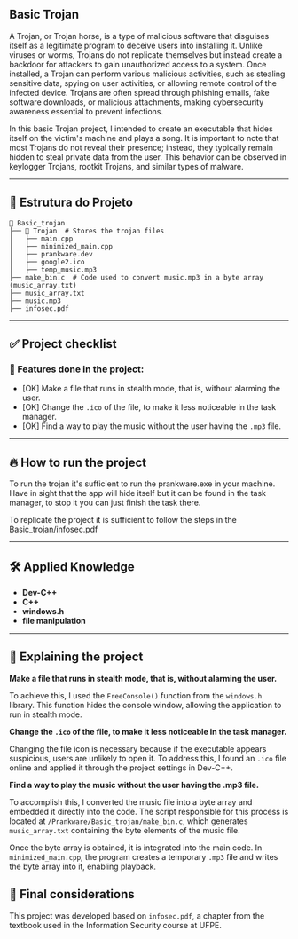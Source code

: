 ## Basic Trojan

A Trojan, or Trojan horse, is a type of malicious software that disguises itself as a legitimate program to deceive users into installing it. Unlike viruses or worms, Trojans do not replicate themselves but instead create a backdoor for attackers to gain unauthorized access to a system. Once installed, a Trojan can perform various malicious activities, such as stealing sensitive data, spying on user activities, or allowing remote control of the infected device. Trojans are often spread through phishing emails, fake software downloads, or malicious attachments, making cybersecurity awareness essential to prevent infections.

In this basic Trojan project, I intended to create an executable that hides itself on the victim's machine and plays a song. It is important to note that most Trojans do not reveal their presence; instead, they typically remain hidden to steal private data from the user. This behavior can be observed in keylogger Trojans, rootkit Trojans, and similar types of malware.

---

## 📂 Estrutura do Projeto

```
📁 Basic_trojan
├── 📁 Trojan  # Stores the trojan files 
│   ├── main.cpp
│   ├── minimized_main.cpp
│   ├── prankware.dev
│   ├── google2.ico
│   ├── temp_music.mp3
├── make_bin.c  # Code used to convert music.mp3 in a byte array (music_array.txt)
├── music_array.txt
├── music.mp3 
├── infosec.pdf
```

---

## ✅ Project checklist

### 📌 Features done in the project:

- [OK] Make a file that runs in stealth mode, that is, without alarming the user.
- [OK] Change the `.ico` of the file, to make it less noticeable in the task manager.
- [OK] Find a way to play the music without the user having the `.mp3` file.

---

## 🔥 How to run the project

To run the trojan it's sufficient to run the prankware.exe in your machine. Have in sight
that the app will hide itself but it can be found in the task manager, to stop it you can 
just finish the task there.

To replicate the project it is sufficient to follow the steps in the Basic_trojan/infosec.pdf

---

## 🛠️ Applied Knowledge
- **Dev-C++**
- **C++**
- **windows.h**
- **file manipulation**
---

## 📌 Explaining the project

**Make a file that runs in stealth mode, that is, without alarming the user.**

To achieve this, I used the `FreeConsole()` function from the `windows.h` library. This function hides the console window, allowing the application to run in stealth mode. 

**Change the `.ico` of the file, to make it less noticeable in the task manager.**

Changing the file icon is necessary because if the executable appears suspicious, users are unlikely to open it. To address this, I found an `.ico` file online and applied it through the project settings in Dev-C++.

**Find a way to play the music without the user having the .mp3 file.**

To accomplish this, I converted the music file into a byte array and embedded it directly into the code. The script responsible for this process is located at `/Prankware/Basic_trojan/make_bin.c`, which generates `music_array.txt` containing the byte elements of the music file.

Once the byte array is obtained, it is integrated into the main code. In `minimized_main.cpp`, the program creates a temporary `.mp3` file and writes the byte array into it, enabling playback.

## 📌 Final considerations

This project was developed based on `infosec.pdf`, a chapter from the textbook used in the Information Security course at UFPE.
